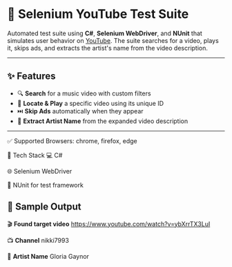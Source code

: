 # 🎵 Selenium YouTube Test Suite

Automated test suite using **C#**, **Selenium WebDriver**, and **NUnit** that simulates user behavior on [YouTube](https://www.youtube.com). The suite searches for a video, plays it, skips ads, and extracts the artist's name from the video description.

---

## ✨ Features

- 🔍 **Search** for a music video with custom filters  
- 🎯 **Locate & Play** a specific video using its unique ID  
- ⏭️ **Skip Ads** automatically when they appear  
- 🧠 **Extract Artist Name** from the expanded video description  

---

✅ Supported Browsers: chrome, firefox, edge

🧰 Tech Stack
💻 C#

🌐 Selenium WebDriver

🧪 NUnit for test framework

## 📸 Sample Output

🎬 **Found target video** https://www.youtube.com/watch?v=ybXrrTX3LuI

📺 **Channel** nikki7993

🎤 **Artist Name** Gloria Gaynor

